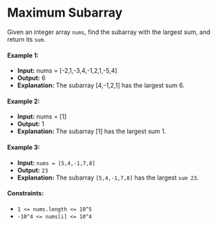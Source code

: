 # Maximum Subarray
Given an integer array `nums`, find the subarray with the largest sum, and return its `sum`.

#### Example 1:
- **Input:** nums = [-2,1,-3,4,-1,2,1,-5,4]
- **Output:** 6
- **Explanation:** The subarray [4,-1,2,1] has the largest sum 6.
#### Example 2:
- **Input:** nums = [1]
- **Output:** 1
- **Explanation:** The subarray [1] has the largest sum 1.

#### Example 3:
- **Input:** `nums = [5,4,-1,7,8]`
- **Output:** `23`
- **Explanation:** The subarray `[5,4,-1,7,8]` has the largest `sum 23`.

#### Constraints:
- `1 <= nums.length <= 10^5`
- `-10^4 <= nums[i] <= 10^4`